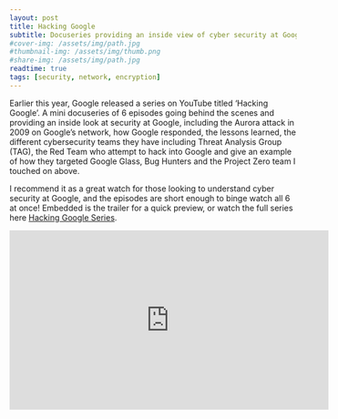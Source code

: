 ```yaml
---
layout: post
title: Hacking Google
subtitle: Docuseries providing an inside view of cyber security at Google
#cover-img: /assets/img/path.jpg
#thumbnail-img: /assets/img/thumb.png
#share-img: /assets/img/path.jpg
readtime: true
tags: [security, network, encryption]
---
```



Earlier this year, Google released a series on YouTube titled ‘Hacking Google’. A mini docuseries of 6 episodes going behind the scenes and providing an inside look at security at Google, including the Aurora attack in 2009 on Google’s network, how Google responded, the lessons learned, the different cybersecurity teams they have including Threat Analysis Group (TAG), the Red Team who attempt to hack into Google and give an example of how they targeted Google Glass, Bug Hunters and the Project Zero team I touched on above. 

I recommend it as a great watch for those looking to understand cyber security at Google, and the episodes are short enough to binge watch all 6 at once! Embedded is the trailer for a quick preview, or watch the full series here [Hacking Google Series](https://youtube.com/playlist?list=PL590L5WQmH8dsxxz7ooJAgmijwOz0lh2H).

<iframe width="560" height="315" src="https://www.youtube.com/embed/aOGFY1R4QQ4" title="YouTube video player" frameborder="0" allow="accelerometer; autoplay; clipboard-write; encrypted-media; gyroscope; picture-in-picture" allowfullscreen></iframe>
